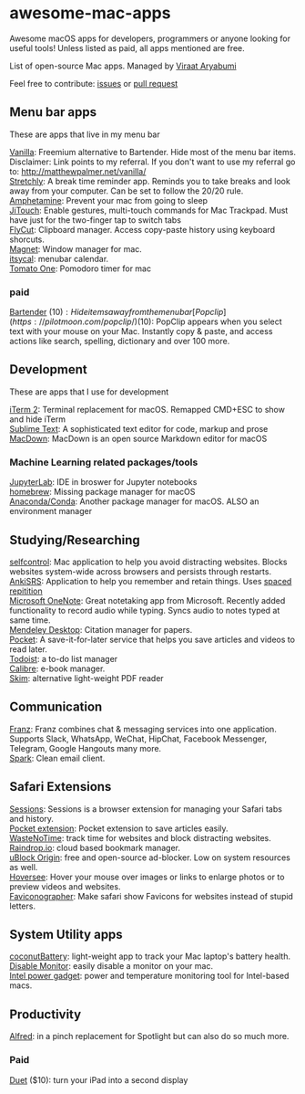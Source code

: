 # awesome-mac-apps
Awesome macOS apps for developers, programmers or anyone looking for useful tools! Unless listed as paid, all apps mentioned are free. 

List of open-source Mac apps. Managed by [Viraat Aryabumi](github.com/var7)

Feel free to contribute: [issues](https://github.com/var7/awesome-mac-apps/issues) or [pull request](https://github.com/var7/awesome-mac-apps/pulls)

## Menu bar apps
These are apps that live in my menu bar

[Vanilla](http://vanilla.wolves.fm/r/B1ek8J0Wf): Freemium alternative to Bartender. Hide most of the menu bar items. Disclaimer: Link points to my referral. If you don't want to use my referral go to: http://matthewpalmer.net/vanilla/  
[Stretchly](https://hovancik.net/stretchly/): A break time reminder app. Reminds you to take breaks and look away from your computer. Can be set to follow the 20/20 rule.  
[Amphetamine](https://itunes.apple.com/us/app/amphetamine/id937984704?mt=12): Prevent your mac from going to sleep  
[JiTouch](http://www.jitouch.com): Enable gestures, multi-touch commands for Mac Trackpad. Must have just for the two-finger tap to switch tabs   
[FlyCut](https://itunes.apple.com/us/app/flycut-clipboard-manager/id442160987?mt=12): Clipboard manager. Access copy-paste history using keyboard shorcuts.   
[Magnet](http://magnet.crowdcafe.com): Window manager for mac.  
[itsycal](https://www.mowglii.com/itsycal/): menubar calendar.  
[Tomato One](https://itunes.apple.com/us/app/tomato-one-free-focus-timer/id907364780?mt=12): Pomodoro timer for mac

### paid
[Bartender](https://www.macbartender.com) ($10): Hide items away from the menu bar  
[Popclip](https://pilotmoon.com/popclip/) ($10): PopClip appears when you select text with your mouse on your Mac. Instantly copy & paste, and access actions like search, spelling, dictionary and over 100 more.  

## Development
These are apps that I use for development

[iTerm 2](https://iterm2.com): Terminal replacement for macOS. Remapped CMD+ESC to show and hide iTerm   
[Sublime Text](https://www.sublimetext.com): A sophisticated text editor for code, markup and prose  
[MacDown](http://macdown.uranusjr.com): MacDown is an open source Markdown editor for macOS  

### Machine Learning related packages/tools 
[JupyterLab](http://jupyterlab.readthedocs.io/en/stable/#): IDE in broswer for Jupyter notebooks  
[homebrew](https://brew.sh): Missing package manager for macOS  
[Anaconda/Conda](https://conda.io/docs/): Another package manager for macOS. ALSO an environment manager  

## Studying/Researching
[selfcontrol](https://selfcontrolapp.com): Mac application to help you avoid distracting websites. Blocks websites system-wide across browsers and persists through restarts.  
[AnkiSRS](https://apps.ankiweb.net): Application to help you remember and retain things. Uses [spaced repitition](https://en.wikipedia.org/wiki/Spaced_repetition)  
[Microsoft OneNote](https://itunes.apple.com/us/app/microsoft-onenote/id784801555?mt=12): Great notetaking app from Microsoft. Recently added functionality to record audio while typing. Syncs audio to notes typed at same time.   
[Mendeley Desktop](https://www.mendeley.com): Citation manager for papers.  
[Pocket](https://getpocket.com): A save-it-for-later service that helps you save articles and videos to read later.  
[Todoist](https://todoist.com): a to-do list manager  
[Calibre](https://calibre-ebook.com): e-book manager.  
[Skim](https://skim-app.sourceforge.io): alternative light-weight PDF reader 

## Communication
[Franz](https://meetfranz.com/):  Franz combines chat & messaging services into one application. Supports Slack, WhatsApp, WeChat, HipChat, Facebook Messenger, Telegram, Google Hangouts many more.   
[Spark](https://sparkmailapp.com): Clean email client.  

## Safari Extensions
[Sessions](https://sessions-extension.github.io/Sessions/): Sessions is a browser extension for managing your Safari tabs and history.  
[Pocket extension](https://getpocket.com): Pocket extension to save articles easily.  
[WasteNoTime](http://www.bumblebeesystems.com/wastenotime/): track time for websites and block distracting websites.  
[Raindrop.io](https://raindrop.io): cloud based bookmark manager.  
[uBlock Origin](https://www.ublock.org): free and open-source ad-blocker. Low on system resources as well.  
[Hoversee](http://sidetree.com/extensions.html): Hover your mouse over images or links to enlarge photos or to preview videos and websites.   
[Faviconographer](https://faviconographer.com): Make safari show Favicons for websites instead of stupid letters.   

## System Utility apps
[coconutBattery](https://coconut-flavour.com/coconutbattery/): light-weight app to track your Mac laptop's battery health.  
[Disable Monitor](https://github.com/Eun/DisableMonitor): easily disable a monitor on your mac.  
[Intel power gadget](https://software.intel.com/en-us/articles/intel-power-gadget-20): power and temperature monitoring tool for Intel-based macs.  

## Productivity
[Alfred](https://www.alfredapp.com): in a pinch replacement for Spotlight but can also do so much more.  
### Paid
[Duet](https://www.duetdisplay.com) ($10): turn your iPad into a second display

